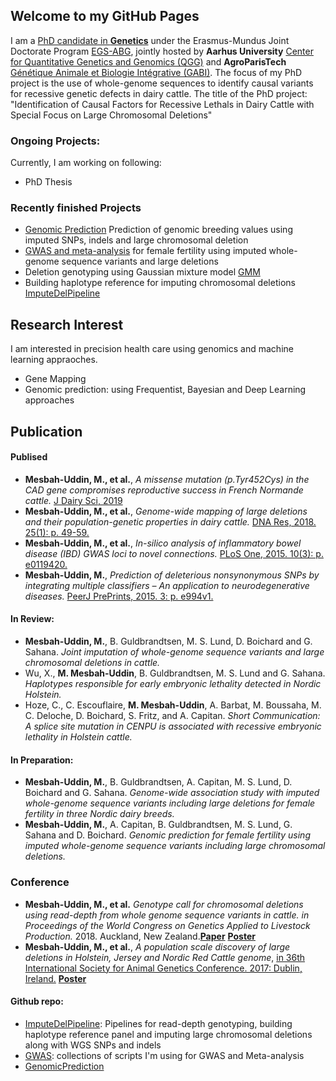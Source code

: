 ## Welcome to my GitHub Pages
I am a [PhD candidate in **Genetics**](http://pure.au.dk/portal/en/persons/md-mesbah-uddin(fa7659dc-95ae-430a-a82a-1aa9515ec6fd).html) under the Erasmus-Mundus Joint Doctorate Program [EGS-ABG](http://www.egsabg.eu/), jointly hosted by **Aarhus University** [Center for Quantitative Genetics and Genomics (QGG)](http://mbg.au.dk/en/research/research-centres/center-for-quantitative-genetics-and-genomics/) and **AgroParisTech** [Génétique Animale et Biologie Intégrative (GABI)](https://www6.jouy.inra.fr/gabi/). 
The focus of my PhD project is the use of whole-genome sequences to identify causal variants for recessive genetic defects in dairy cattle.
The title of the PhD project: "Identification of Causal Factors for Recessive Lethals in Dairy Cattle with Special Focus on Large Chromosomal Deletions"
### Ongoing Projects:
Currently, I am working on following:
* PhD Thesis
 
### Recently finished Projects
* [Genomic Prediction](https://github.com/MMesbahU/genomic_prediction.git) Prediction of genomic breeding values using imputed SNPs, indels and large chromosomal deletion
* [GWAS and meta-analysis](https://github.com/MMesbahU/gwas_in_cattle) for female fertility using imputed whole-genome sequence variants and large deletions
* Deletion genotyping using Gaussian mixture model [GMM](https://github.com/MMesbahU/ImputeDelPipeline/tree/master/read_Depth_genotyping)
* Building haplotype reference for imputing chromosomal deletions [ImputeDelPipeline](https://github.com/MMesbahU/ImputeDelPipeline)
## Research Interest
I am interested in precision health care using genomics and machine learning appraoches. 
* Gene Mapping
* Genomic prediction: using Frequentist, Bayesian and Deep Learning approaches
## Publication
#### Publised
* **Mesbah-Uddin, M., et al.**, *A missense mutation (p.Tyr452Cys) in the CAD gene compromises reproductive success in French Normande cattle.* [J Dairy Sci, 2019](https://doi.org/10.3168/jds.2018-16100)
* **Mesbah-Uddin, M., et al.**, *Genome-wide mapping of large deletions and their population-genetic properties in dairy cattle.* [DNA Res, 2018. 25(1): p. 49-59.](https://doi.org/10.1093/dnares/dsx037)
* **Mesbah-Uddin, M., et al.**, *In-silico analysis of inflammatory bowel disease (IBD) GWAS loci to novel connections.* [PLoS One, 2015. 10(3): p. e0119420.](https://doi.org/10.1371/journal.pone.0119420)
* **Mesbah-Uddin, M.**, *Prediction of deleterious nonsynonymous SNPs by integrating multiple classifiers – An application to neurodegenerative diseases.* [PeerJ PrePrints, 2015. 3: p. e994v1.](https://doi.org/10.7287/peerj.preprints.994v1)
#### In Review:
* **Mesbah-Uddin, M.**, B. Guldbrandtsen, M. S. Lund, D. Boichard and G. Sahana. *Joint imputation of whole-genome sequence variants and large chromosomal deletions in cattle.*
* Wu, X., **M. Mesbah-Uddin**, B. Guldbrandtsen, M. S. Lund and G. Sahana. *Haplotypes responsible for early embryonic lethality detected in Nordic Holstein.*
* Hoze, C., C. Escouflaire, **M. Mesbah-Uddin**, A. Barbat, M. Boussaha, M. C. Deloche, D. Boichard, S. Fritz, and A. Capitan. *Short Communication: A splice site mutation in CENPU is associated with recessive embryonic lethality in Holstein cattle.*
#### In Preparation:
* **Mesbah-Uddin, M.**, B. Guldbrandtsen, A. Capitan, M. S. Lund, D. Boichard and G. Sahana. *Genome-wide association study with imputed whole-genome sequence variants including large deletions for female fertility in three Nordic dairy breeds.*
* **Mesbah-Uddin, M.**, A. Capitan, B. Guldbrandtsen, M. S. Lund, G. Sahana and D. Boichard. *Genomic prediction for female fertility using imputed whole-genome sequence variants including large chromosomal deletions.*
### Conference
* **Mesbah-Uddin, M., et al.** *Genotype call for chromosomal deletions using read-depth from whole genome sequence variants in cattle. in Proceedings of the World Congress on Genetics Applied to Livestock Production.* 2018. Auckland, New Zealand.[**Paper**](https://github.com/MMesbahU/MMesbahU.github.io/blob/master/pdfs/Mesbah-Uddin%2C%20M.%20et%20al.%20WCGALP%202018.pdf) [**Poster**](https://github.com/MMesbahU/MMesbahU.github.io/blob/master/pdfs/poster_MMU%20et%20al%20WCGALP2018.pdf)
* **Mesbah-Uddin, M., et al.**, *A population scale discovery of large deletions in Holstein, Jersey and Nordic Red Cattle genome*, [in 36th International Society for Animal Genetics Conference. 2017: Dublin, Ireland.](http://www.isag.us/Docs/Proceedings/ISAG2017_Proceedings.pdf?v3) [**Poster**](https://github.com/MMesbahU/MMesbahU.github.io/blob/master/pdfs/Mesbah-Uddin_et_al_2017_36th_ISAG_Dublin_Ireland.pdf)
#### Github repo:
* [ImputeDelPipeline](https://github.com/MMesbahU/ImputeDelPipeline): Pipelines for read-depth genotyping, building haplotype reference panel and imputing large chromosomal deletions along with WGS SNPs and indels
* [GWAS](https://github.com/MMesbahU/gwas_in_cattle): collections of scripts I'm using for GWAS and Meta-analysis
* [GenomicPrediction](https://github.com/MMesbahU/genomic_prediction.git)


